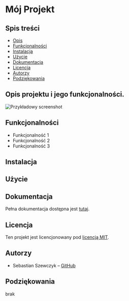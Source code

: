 # Mój Projekt

## Spis treści 
- [Opis](#opis-projektu-i-jego-funkcjonalności)
- [Funkcjonalności](#funkcjonalności)
- [Instalacja](#instalacja) 
- [Użycie](#użycie) 
- [Dokumentacja](#dokumentacja) 
- [Licencja](#licencja)
- [Autorzy](#autorzy)
- [Podziękowania](#podziękowania)

## Opis projektu i jego funkcjonalności. 
![Przykładowy screenshot](C:/Users/sebas/git-projekt/jestgit.jpg)

## Funkcjonalności 
- Funkcjonalność 1 
- Funkcjonalność 2 
- Funkcjonalność 3 

## Instalacja


## Użycie


## Dokumentacja 
Pełna dokumentacja dostępna jest [tutaj](https://example.com). 

## Licencja 
Ten projekt jest licencjonowany pod [licencją MIT]( 
https://pl.wikipedia.org/wiki/Licencja_MIT).

## Autorzy 
- Sebastian Szewczyk – [GitHub](https://github.com/sebsvs)

## Podziękowania
brak